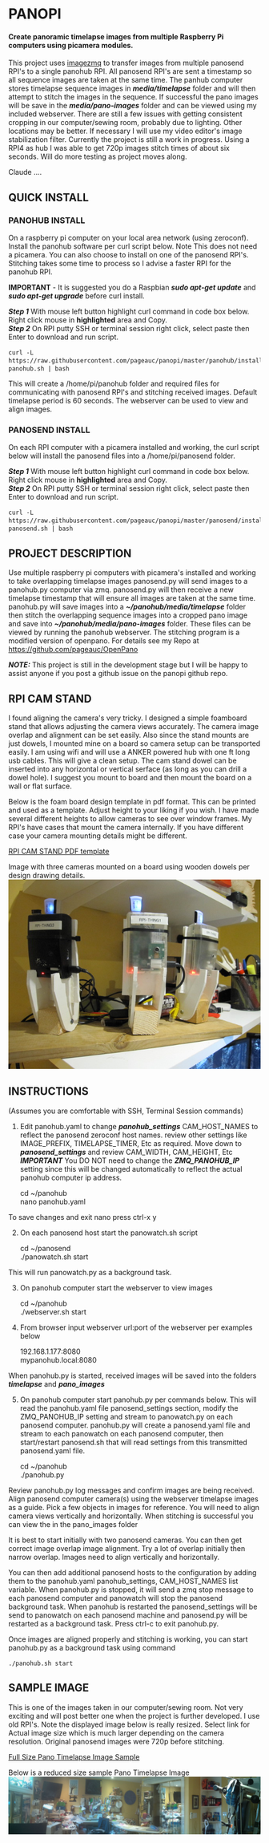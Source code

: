 # PANOPI
#### Create panoramic timelapse images from multiple Raspberry Pi computers using picamera modules.

This project uses [imagezmq](https://github.com/jeffbass/imagezmq) to transfer images from multiple panosend RPI's to a single panohub RPI. 
All panosend RPI's are sent a timestamp so all sequence images are taken at the same time. The panhub computer
stores timelapse sequence images in ***media/timelapse*** folder and will then attempt to stitch the images in the sequence.
If successful the pano images will be save in the ***media/pano-images*** folder and can be viewed using my included webserver.  There
are still a few issues with getting consistent cropping in our computer/sewing room, probably due to lighting. 
Other locations may be better. If necessary I will use my video editor's image stabilization filter. 
Currently the project is still a work in progress. Using a RPI4 as hub I was able to get 720p images stitch times of about six seconds.
Will do more testing as project moves along.

Claude ....

## QUICK INSTALL

### PANOHUB INSTALL
On a raspberry pi computer on your local area network (using zeroconf). Install the panohub software per curl
script below.  Note This does not need a picamera.  You can also choose to install on one of the
panosend RPI's. Stitching takes some time to process so I advise a faster RPI for the panohub RPI.

**IMPORTANT** - It is suggested you do a Raspbian ***sudo apt-get update*** and ***sudo apt-get upgrade***
before curl install.

***Step 1*** With mouse left button highlight curl command in code box below. Right click mouse in **highlighted** area and Copy.    
***Step 2*** On RPI putty SSH or terminal session right click, select paste then Enter to download and run script.

    curl -L https://raw.githubusercontent.com/pageauc/panopi/master/panohub/install-panohub.sh | bash

This will create a /home/pi/panohub folder and required files for communicating with panosend RPI's and 
stitching received images.  Default timelapse period is 60 seconds.  The webserver can be used to
view and align images.  

### PANOSEND INSTALL
On each RPI computer with a picamera installed and working, the curl script below will install the panosend files
into a /home/pi/panosend folder.

***Step 1*** With mouse left button highlight curl command in code box below. Right click mouse in **highlighted** area and Copy.    
***Step 2*** On RPI putty SSH or terminal session right click, select paste then Enter to download and run script.

    curl -L https://raw.githubusercontent.com/pageauc/panopi/master/panosend/install-panosend.sh | bash

## PROJECT DESCRIPTION

Use multiple raspberry pi computers with picamera's installed and working to take overlapping timelapse images
panosend.py will send images to a panohub.py computer via zmq. panosend.py will then receive a new timelapse timestamp
that will ensure all images are taken at the same time. panohub.py will save images into
a ***~/panohub/media/timelapse*** folder then stitch the overlapping sequence images into a cropped pano image and save
into ***~/panohub/media/pano-images*** folder.  These files can be viewed by running the panohub webserver.
The stitching program is a modified version of openpano.  For details see my Repo at https://github.com/pageauc/OpenPano

***NOTE:***  This project is still in the development stage but I will be happy to assist anyone
if you post a github issue on the panopi github repo.

## RPI CAM STAND 
I found aligning the camera's very tricky.  I designed a simple foamboard stand that allows adjusting the
camera views accurately. The camera image overlap and alignment can be set easily.  Also since the stand
mounts are just dowels, I mounted mine on a board so camera setup can be transported easily.  I am using wifi
and will use a ANKER powered hub with one ft long usb cables. This will give a clean setup. The cam stand
dowel can be inserted into any horizontal or vertical serface (as long as you can drill a dowel hole). I suggest
you mount to board and then mount the board on a wall or flat surface.

Below is the foam board design template in pdf format. This can be printed and used as a template. Adjust height to your liking
if you wish.  I have made several different heights to allow cameras to see over window frames.  My RPI's have cases that mount the
 camera internally. If you have different case your camera mounting details might be different.

[RPI CAM STAND PDF template](https://github.com/pageauc/panopi/blob/master/rpi-stand.pdf)    

Image with three cameras mounted on a board using wooden dowels per design drawing details.  
![RPI CAM STAND](https://github.com/pageauc/panopi/blob/master/rpi-stand.png)

## INSTRUCTIONS 
(Assumes you are comfortable with SSH, Terminal Session commands)

1. Edit panohub.yaml to change ***panohub_settings*** CAM_HOST_NAMES to reflect the panosend zeroconf host names.
review other settings like IMAGE_PREFIX, TIMELAPSE_TIMER, Etc as required. 
Move down to ***panosend_settings*** and review CAM_WIDTH, CAM_HEIGHT, Etc
***IMPORTANT*** You DO NOT need to change the ***ZMQ_PANOHUB_IP*** setting since this will
be changed automatically to reflect the actual panohub computer ip address.
  
    cd ~/panohub    
    nano panohub.yaml

To save changes and exit nano press ctrl-x y     

2. On each panosend host start the panowatch.sh script   

    cd ~/panosend    
    ./panowatch.sh start  

This will run panowatch.py as a background task.

3. On panohub computer start the webserver to view images

    cd ~/panohub    
    ./webserver.sh start

4. From browser input webserver url:port of the webserver per examples below

    192.168.1.177:8080    
    mypanohub.local:8080

When panohub.py is started, received images will be saved into the folders ***timelapse*** and ***pano_images***
    
5. On panohub computer start panohub.py per commands below.  This will read the panohub.yaml file panosend_settings
section, modify the ZMQ_PANOHUB_IP setting and stream to panowatch.py on each panosend computer.
panohub.py will create a panosend.yaml file and stream to each panowatch on each panosend computer, 
then start/restart panosend.sh that will read settings from this transmitted panosend.yaml file.   

    cd ~/panohub    
    ./panohub.py

Review panohub.py log messages and confirm images are being received.     
Align panosend computer camera(s) using the webserver timelapse images as a guide. Pick a
few objects in images for reference. You will need to align camera views vertically and horizontally.
When stitching is successful you can view the in the pano_images folder
 
It is best to start initially with two panosend cameras. You can then get 
correct image overlap image alignment.  Try a lot of overlap initially then narrow overlap.
Images need to align vertically and horizontally.

You can then add additional panosend hosts to the configuration by
adding them to the panohub.yaml panohub_settings, CAM_HOST_NAMES list variable.
When panohub.py is stopped, it will send a zmq stop message to each panosend computer and panowatch will
stop the panosend background task. When panohub is restarted the panosend_settings will be send to panowatch
on each panosend machine and panosend.py will be restarted as a background task.
Press ctrl-c to exit panohub.py.

Once images are aligned properly and stitching is working, you can start panohub.py 
as a background task using command 

    ./panohub.sh start  

## SAMPLE IMAGE
This is one of the images taken in our computer/sewing room.  Not very exciting and will post better one
when the project is further developed.  I use old RPI's.  Note the displayed image below is really resized.
Select link for Actual image size which is much larger depending on the camera resolution.
Original panosend images were 720p before stitching.

[Full Size Pano Timelapse Image Sample](https://github.com/pageauc/panopi/blob/master/pano-tl-1284.jpg)   

Below is a reduced size sample Pano Timelapse Image    
![Small Pano image Sample](https://github.com/pageauc/panopi/blob/master/pano-tl-1284.jpg)
